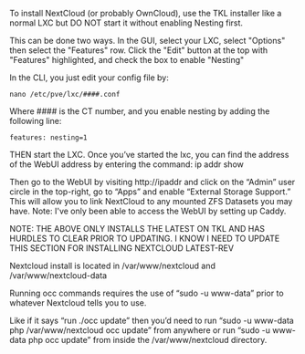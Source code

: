 To install NextCloud (or probably OwnCloud), use the TKL installer like a normal LXC but DO NOT start it without enabling Nesting first.

This can be done two ways.
In the GUI, select your LXC, select "Options" then select the "Features" row.  Click the "Edit" button at the top with "Features" highlighted, and check the box to enable "Nesting"

In the CLI, you just edit your config file by:

	nano /etc/pve/lxc/####.conf

Where #### is the CT number, and you enable nesting by adding the following line:
	
	features: nesting=1 

THEN start the LXC.
Once you’ve started the lxc, you can find the address of the WebUI address by entering the command:
	ip addr show 

Then go to the WebUI by visiting http://ipaddr and click on the “Admin” user circle in the top-right, go to “Apps” and enable “External Storage Support.”  This will allow you to link NextCloud to any mounted ZFS Datasets you may have.
Note: I've only been able to access the WebUI by setting up Caddy.

NOTE: THE ABOVE ONLY INSTALLS THE LATEST ON TKL AND HAS HURDLES TO CLEAR PRIOR TO UPDATING.  I KNOW I NEED TO UPDATE THIS SECTION FOR INSTALLING NEXTCLOUD LATEST-REV

Nextcloud install is located in /var/www/nextcloud and /var/www/nextcloud-data

Running occ commands requires the use of “sudo -u www-data” prior to whatever Nextcloud tells you to use.

Like if it says “run ./occ update” then you’d need to run “sudo -u www-data php /var/www/nextcloud occ update” from anywhere or run “sudo -u www-data php occ update” from inside the /var/www/nextcloud directory.
